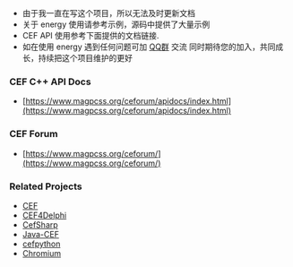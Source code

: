- 由于我一直在写这个项目，所以无法及时更新文档
- 关于 energy 使用请参考示例，源码中提供了大量示例
- CEF API 使用参考下面提供的文档链接.
- 如在使用 energy 遇到任何问题可加 [QQ群](/about/contact) 交流
  同时期待您的加入，共同成长，持续把这个项目维护的更好

### CEF C++ API Docs
- [https://www.magpcss.org/ceforum/apidocs/index.html](https://www.magpcss.org/ceforum/apidocs/index.html)

### CEF Forum
- [https://www.magpcss.org/ceforum/](https://www.magpcss.org/ceforum/)

### Related Projects
* [CEF](https://github.com/chromiumembedded/cef)
* [CEF4Delphi](https://github.com/salvadordf/CEF4Delphi)
* [CefSharp](https://github.com/cefsharp/CefSharp)
* [Java-CEF](https://bitbucket.org/chromiumembedded/java-cef)
* [cefpython](https://github.com/cztomczak/cefpython)
* [Chromium](https://chromium.googlesource.com/chromium/src/)
